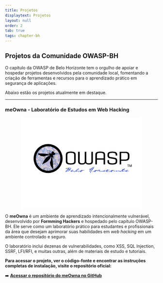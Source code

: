 ```yaml
---
title: Projetos
displaytext: Projetos
layout: null
order: 2
tab: true
tags: chapter-bh
---
```


## Projetos da Comunidade OWASP-BH

O capítulo da OWASP de Belo Horizonte tem o orgulho de apoiar e hospedar projetos desenvolvidos pela comunidade local, fomentando a criação de ferramentas e recursos para o aprendizado prático em segurança de aplicações.

Abaixo estão os projetos atualmente em destaque.

---

### meOwna - Laboratório de Estudos em Web Hacking

<p align="center">
  <a href="https://github.com/OWASP/www-chapter-belo-horizonte/tree/master/meOwna">
    <img src="https://raw.githubusercontent.com/OWASP/www-chapter-belo-horizonte/master/assets/images/owasp-bh-full-black.png" alt="Logo OWASP Belo Horizonte" width="400"/>
  </a>
</p>

O **meOwna** é um ambiente de aprendizado intencionalmente vulnerável, desenvolvido por **Formming Hackers** e hospedado pelo capítulo OWASP-BH. Ele serve como um laboratório prático para estudantes e profissionais da área que desejam aprimorar suas habilidades em *web hacking* em um ambiente controlado e seguro.

O laboratório inclui dezenas de vulnerabilidades, como XSS, SQL Injection, SSRF, LFI/RFI, e muitas outras, além de materiais de estudo e tutoriais.

**Para acessar o projeto, ver o código-fonte e encontrar as instruções completas de instalação, visite o repositório oficial:**

➡️ **[Acessar o repositório do meOwna no GitHub](https://github.com/OWASP/www-chapter-belo-horizonte/tree/master/meOwna)**
